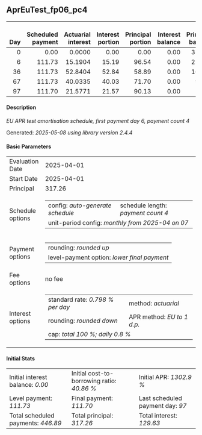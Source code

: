 <h2>AprEuTest_fp06_pc4</h2>
<table>
    <thead style="vertical-align: bottom;">
        <th style="text-align: right;">Day</th>
        <th style="text-align: right;">Scheduled payment</th>
        <th style="text-align: right;">Actuarial interest</th>
        <th style="text-align: right;">Interest portion</th>
        <th style="text-align: right;">Principal portion</th>
        <th style="text-align: right;">Interest balance</th>
        <th style="text-align: right;">Principal balance</th>
        <th style="text-align: right;">Total actuarial interest</th>
        <th style="text-align: right;">Total interest</th>
        <th style="text-align: right;">Total principal</th>
    </thead>
    <tr style="text-align: right;">
        <td class="ci00">0</td>
        <td class="ci01" style="white-space: nowrap;">0.00</td>
        <td class="ci02">0.0000</td>
        <td class="ci03">0.00</td>
        <td class="ci04">0.00</td>
        <td class="ci05">0.00</td>
        <td class="ci06">317.26</td>
        <td class="ci07">0.0000</td>
        <td class="ci08">0.00</td>
        <td class="ci09">0.00</td>
    </tr>
    <tr style="text-align: right;">
        <td class="ci00">6</td>
        <td class="ci01" style="white-space: nowrap;">111.73</td>
        <td class="ci02">15.1904</td>
        <td class="ci03">15.19</td>
        <td class="ci04">96.54</td>
        <td class="ci05">0.00</td>
        <td class="ci06">220.72</td>
        <td class="ci07">15.1904</td>
        <td class="ci08">15.19</td>
        <td class="ci09">96.54</td>
    </tr>
    <tr style="text-align: right;">
        <td class="ci00">36</td>
        <td class="ci01" style="white-space: nowrap;">111.73</td>
        <td class="ci02">52.8404</td>
        <td class="ci03">52.84</td>
        <td class="ci04">58.89</td>
        <td class="ci05">0.00</td>
        <td class="ci06">161.83</td>
        <td class="ci07">68.0308</td>
        <td class="ci08">68.03</td>
        <td class="ci09">155.43</td>
    </tr>
    <tr style="text-align: right;">
        <td class="ci00">67</td>
        <td class="ci01" style="white-space: nowrap;">111.73</td>
        <td class="ci02">40.0335</td>
        <td class="ci03">40.03</td>
        <td class="ci04">71.70</td>
        <td class="ci05">0.00</td>
        <td class="ci06">90.13</td>
        <td class="ci07">108.0643</td>
        <td class="ci08">108.06</td>
        <td class="ci09">227.13</td>
    </tr>
    <tr style="text-align: right;">
        <td class="ci00">97</td>
        <td class="ci01" style="white-space: nowrap;">111.70</td>
        <td class="ci02">21.5771</td>
        <td class="ci03">21.57</td>
        <td class="ci04">90.13</td>
        <td class="ci05">0.00</td>
        <td class="ci06">0.00</td>
        <td class="ci07">129.6414</td>
        <td class="ci08">129.63</td>
        <td class="ci09">317.26</td>
    </tr>
</table>
<h4>Description</h4>
<p><i>EU APR test amortisation schedule, first payment day 6, payment count 4</i></p>
<p>Generated: <i>2025-05-08 using library version 2.4.4</i></p>
<h4>Basic Parameters</h4>
<table>
    <tr>
        <td>Evaluation Date</td>
        <td>2025-04-01</td>
    </tr>
    <tr>
        <td>Start Date</td>
        <td>2025-04-01</td>
    </tr>
    <tr>
        <td>Principal</td>
        <td>317.26</td>
    </tr>
    <tr>
        <td>Schedule options</td>
        <td>
            <table>
                <tr>
                    <td>config: <i>auto-generate schedule</i></td>
                    <td>schedule length: <i><i>payment count</i> 4</i></td>
                </tr>
                <tr>
                    <td colspan="2" style="white-space: nowrap;">unit-period config: <i>monthly from 2025-04 on 07</i></td>
                </tr>
            </table>
        </td>
    </tr>
    <tr>
        <td>Payment options</td>
        <td>
            <table>
                <tr>
                    <td>rounding: <i>rounded up</i></td>
                </tr>
                <tr>
                    <td>level-payment option: <i>lower&nbsp;final&nbsp;payment</i></td>
                </tr>
            </table>
        </td>
    </tr>
    <tr>
        <td>Fee options</td>
        <td>no fee
        </td>
    </tr>
    <tr>
        <td>Interest options</td>
        <td>
            <table>
                <tr>
                    <td>standard rate: <i>0.798 % per day</i></td>
                    <td>method: <i>actuarial</i></td>
                </tr>
                <tr>
                    <td>rounding: <i>rounded down</i></td>
                    <td>APR method: <i>EU to 1 d.p.</i></td>
                </tr>
                <tr>
                    <td colspan="2">cap: <i>total 100 %; daily 0.8 %</td>
                </tr>
            </table>
        </td>
    </tr>
</table>
<h4>Initial Stats</h4>
<table>
    <tr>
        <td>Initial interest balance: <i>0.00</i></td>
        <td>Initial cost-to-borrowing ratio: <i>40.86 %</i></td>
        <td>Initial APR: <i>1302.9 %</i></td>
    </tr>
    <tr>
        <td>Level payment: <i>111.73</i></td>
        <td>Final payment: <i>111.70</i></td>
        <td>Last scheduled payment day: <i>97</i></td>
    </tr>
    <tr>
        <td>Total scheduled payments: <i>446.89</i></td>
        <td>Total principal: <i>317.26</i></td>
        <td>Total interest: <i>129.63</i></td>
    </tr>
</table>